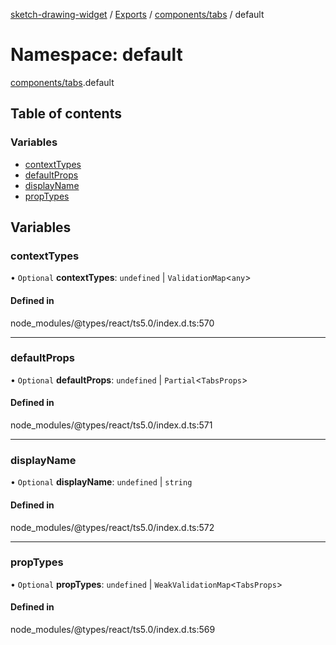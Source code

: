 [sketch-drawing-widget](../README.md) / [Exports](../modules.md) / [components/tabs](components_tabs.md) / default

# Namespace: default

[components/tabs](components_tabs.md).default

## Table of contents

### Variables

-   [contextTypes](components_tabs.default.md#contexttypes)
-   [defaultProps](components_tabs.default.md#defaultprops)
-   [displayName](components_tabs.default.md#displayname)
-   [propTypes](components_tabs.default.md#proptypes)

## Variables

### contextTypes

• `Optional` **contextTypes**: `undefined` \| `ValidationMap`\<`any`\>

#### Defined in

node_modules/@types/react/ts5.0/index.d.ts:570

---

### defaultProps

• `Optional` **defaultProps**: `undefined` \| `Partial`\<`TabsProps`\>

#### Defined in

node_modules/@types/react/ts5.0/index.d.ts:571

---

### displayName

• `Optional` **displayName**: `undefined` \| `string`

#### Defined in

node_modules/@types/react/ts5.0/index.d.ts:572

---

### propTypes

• `Optional` **propTypes**: `undefined` \| `WeakValidationMap`\<`TabsProps`\>

#### Defined in

node_modules/@types/react/ts5.0/index.d.ts:569
